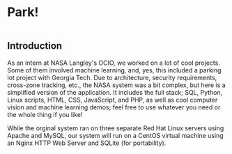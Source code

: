 # Park!
<img src="park_demo.gif" alt="" />
<h2>Introduction</h2>
<p>As an intern at NASA Langley's OCIO, we worked on a lot of cool projects. Some of them involved machine learning, and, yes, this included a parking lot project with Georgia Tech. Due to architecture, security requirements, cross-zone tracking, etc., the NASA system was a bit complex, but here is a simplified version of the application. It includes the full stack; SQL, Python, Linux scripts, HTML, CSS, JavaScript, and PHP, as well as cool computer vision and machine learning demos; feel free to use whatever you need or the whole thing if you like!</p>
<p>While the orginal system ran on three separate Red Hat Linux servers using Apache and MySQL, our system will run on a CentOS virtual machine using an Nginx HTTP Web Server and SQLite (for portability).</p>
